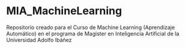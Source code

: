 # MIA_MachineLearning
Repositorio creado para el Curso de Machine Learning (Aprendizaje Automático) en el programa de Magister en Inteligencia Artificial de la Universidad Adolfo Ibáñez
